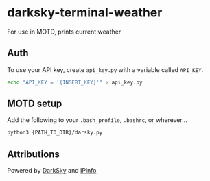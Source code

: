 # darksky-terminal-weather
For use in MOTD, prints current weather

## Auth
To use your API key, create `api_key.py` with a variable called `API_KEY`.

```bash
echo "API_KEY = '{INSERT_KEY}'" > api_key.py
```

## MOTD setup

Add the following to your `.bash_profile`, `.bashrc`, or wherever...
```bash
python3 {PATH_TO_DIR}/darsky.py
```

## Attributions
Powered by [DarkSky](https://darksky.net/poweredby/) and [IPinfo](https://ipinfo.io/)
